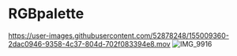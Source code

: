 # RGBpalette

https://user-images.githubusercontent.com/52878248/155009360-2dac0946-9358-4c37-804d-702f083394e8.mov
![IMG_9916](https://user-images.githubusercontent.com/52878248/155009376-7217aad2-6eb5-4b12-bc21-bf7ca1820bee.jpeg)
